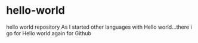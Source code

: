 # hello-world
hello world repository
As I started other languages with Hello world...there i go for Hello world again for Github
